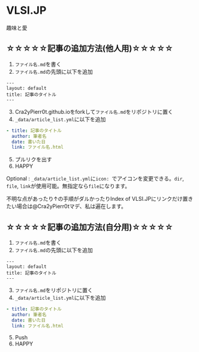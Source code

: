 # VLSI.JP

趣味と愛

## ☆☆☆☆☆記事の追加方法(他人用)☆☆☆☆☆

1. `ファイル名.md`を書く
2. `ファイル名.md`の先頭に以下を追加
```
---
layout: default
title: 記事のタイトル
---
```
3. Cra2yPierr0t.github.ioをforkして`ファイル名.md`をリポジトリに置く
4. `_data/article_list.yml`に以下を追加
```yml
- title: 記事のタイトル
  author: 筆者名
  date: 書いた日
  link: ファイル名.html
```
5. プルリクを出す
6. HAPPY

Optional : `_data/article_list.yml`に`icon: `でアイコンを変更できる。`dir`, `file`, `link`が使用可能。無指定なら`file`になります。

不明な点があったり↑の手順がダルかったりIndex of VLSI.JPにリンクだけ置きたい場合は@Cra2yPierr0tマデ、私は遍在します。

## ☆☆☆☆☆記事の追加方法(自分用)☆☆☆☆☆

1. `ファイル名.md`を書く
2. `ファイル名.md`の先頭に以下を追加
```
---
layout: default
title: 記事のタイトル
---
```
3. `ファイル名.md`をリポジトリに置く
4. `_data/article_list.yml`に以下を追加
```yml
- title: 記事のタイトル
  author: 筆者名
  date: 書いた日
  link: ファイル名.html
```
5. Push 
6. HAPPY

